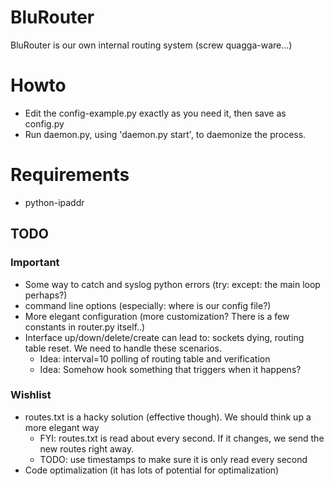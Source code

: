 # BluRouter

BluRouter is our own internal routing system (screw quagga-ware...)

# Howto

* Edit the config-example.py exactly as you need it, then save as config.py
* Run daemon.py, using 'daemon.py start', to daemonize the process.

# Requirements

* python-ipaddr

## TODO

### Important
* Some way to catch and syslog python errors (try: except: the main loop perhaps?)
* command line options (especially: where is our config file?)
* More elegant configuration (more customization? There is a few constants in router.py itself..)
* Interface up/down/delete/create can lead to: sockets dying, routing table reset. We need to handle these scenarios.
  * Idea: interval=10 polling of routing table and verification
  * Idea: Somehow hook something that triggers when it happens?

### Wishlist
* routes.txt is a hacky solution (effective though). We should think up a more elegant way
  * FYI: routes.txt is read about every second. If it changes, we send the new routes right away.
  * TODO: use timestamps to make sure it is only read every second
* Code optimalization (it has lots of potential for optimalization)
